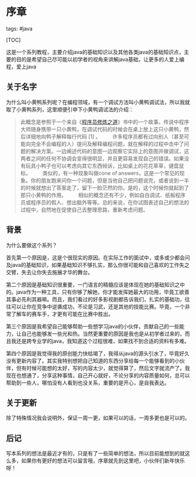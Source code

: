 # 序章
tags: #java

[TOC]

这是一个系列教程，主要介绍java的基础知识以及其他各类java的基础知识点，主要的目的是希望自己尽可能以初学者的视角来讲解java基础，让更多的人爱上编程，爱上java

## 关于名字

为什么叫小黄鸭系列呢？在编程领域，有一个调试方法叫小黄鸭调试法，所以我就取了小黄鸭系列，这里顺便引申下小黄鸭调试法的介绍：

> 此概念是参照于一个来自《[程序员修炼之道](https://baike.baidu.com/item/程序员修炼之道/7872985)》书中的一个故事。传说中程序大师随身携带一只小黄鸭，在调试代码的时候会在桌上放上这只小黄鸭，然后详细地向鸭子解释每行代码 [1] 。
> 　　许多程序员都有过向别人（甚至可能向完全不会编程的人）提问及解释编程问题，就在解释的过程中击中了问题的解决方案。一边阐述代码的意图一边观察它实际上的意图并做调试，这两者之间的任何不协调会变得很明显，并且更容易发现自己的错误。如果没有玩具小鸭子也可以考虑向其它东西倾诉，比如桌上的花花草草，键盘鼠标。
> 　　类似的，有一种现象叫做cone of answers，这是一个常见的现象。你的朋友跑来问你一个问题，但是当他自己把问题说完，或者说到一半的时候就想出了答案走了，留下一脸茫然的你。是的，这个时候你就起到了那只小黄鸭的作用。
> 　　相似的概念还有不少，例如自白调试、纸板程序员或程序员的假人、想出脑外等等。总的来说，在你试图表述自己的想法的过程中，自然地在促使自己去整理思路，重新考虑问题。



## 背景

为什么要做这个系列？

首先第一个原因是，这是个很现实的原因。在实际工作的面试中，或多或少都会问及java的基础知识，如果基础知识不够扎实，那么你很可能和自己喜欢的工作失之交臂，失去让你失去施展才华的舞台。

第二个原因是基础知识很重要，一门语言的精髓应该是体现在她的基础知识之中的。java作为一种工具，只有你够了解她，你才能发挥她最大的功用，毕竟工欲善其事必先利其器嘛。而且，我们看过的好多影视剧都告诉我们，扎实的基础功，往往可以让你在竞争中逆袭成功，不论是习武，还是其他的技能比赛。毕竟，一个非常了解车的赛车手，才更有可能在比赛中胜出。

第三个原因是我希望自己能够帮助一些想学习java的小伙伴，贡献自己的一些能力，让自己也能够发一些光和热。当然更重要的原因是我也是从初学者过来的，而且我还是跨专业学的java，我知道这个过程很难，如果找不到合适的资料有多难。

第四个原因是我觉得我的原创能力快枯竭了，我得从java的源头引水了，毕竟好久没有更新内容了。其实我特别想把自己知道的东西分享给每一个能够看到的小伙伴，但有时候可能想的太好，写的内容太少，就觉得算了，然后文字就流产了。我现在也想通了，分享这种事情，自己开心就好，不论分享的内容质量如何，总可以帮助到一些人，哪怕没有人看到也没关系，重要的是开心，是自我表达。

## 关于更新

除了特殊情况我会说明外，保证一周一更，如果可以的话，一周多更也是可以的。

## 后记

写本系列的想法是最近才有的，只是有了一些简单的想法，所以目前能想到的就这么多，如果你有更好的想法可以留言哦，序章就先到这里吧，小伙伴们新年快乐呀！